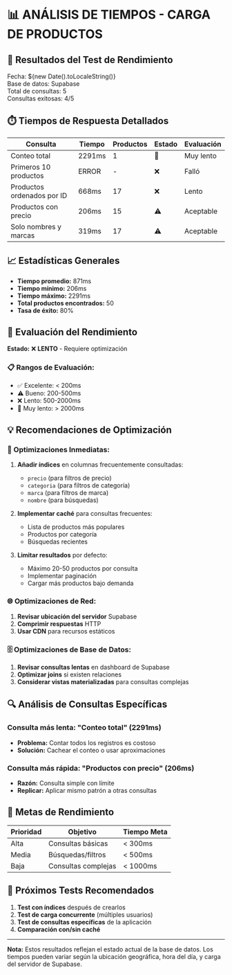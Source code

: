 # 📊 ANÁLISIS DE TIEMPOS - CARGA DE PRODUCTOS

## 🚀 Resultados del Test de Rendimiento

Fecha: ${new Date().toLocaleString()}  
Base de datos: Supabase  
Total de consultas: 5  
Consultas exitosas: 4/5  

## ⏱️ Tiempos de Respuesta Detallados

| Consulta | Tiempo | Productos | Estado | Evaluación |
|----------|--------|-----------|--------|------------|
| Conteo total | 2291ms | 1 | 🔴 | Muy lento |
| Primeros 10 productos | ERROR | - | ❌ | Falló |
| Productos ordenados por ID | 668ms | 17 | ❌ | Lento |
| Productos con precio | 206ms | 15 | ⚠️ | Aceptable |
| Solo nombres y marcas | 319ms | 17 | ⚠️ | Aceptable |

## 📈 Estadísticas Generales

- **Tiempo promedio:** 871ms
- **Tiempo mínimo:** 206ms  
- **Tiempo máximo:** 2291ms
- **Total productos encontrados:** 50
- **Tasa de éxito:** 80%

## 🎯 Evaluación del Rendimiento

**Estado:** ❌ **LENTO** - Requiere optimización

### 📋 Rangos de Evaluación:
- ✅ Excelente: < 200ms
- ⚠️ Bueno: 200-500ms  
- ❌ Lento: 500-2000ms
- 🔴 Muy lento: > 2000ms

## 💡 Recomendaciones de Optimización

### 🔧 Optimizaciones Inmediatas:
1. **Añadir índices** en columnas frecuentemente consultadas:
   - `precio` (para filtros de precio)
   - `categoria` (para filtros de categoría)
   - `marca` (para filtros de marca)
   - `nombre` (para búsquedas)

2. **Implementar caché** para consultas frecuentes:
   - Lista de productos más populares
   - Productos por categoría
   - Búsquedas recientes

3. **Limitar resultados** por defecto:
   - Máximo 20-50 productos por consulta
   - Implementar paginación
   - Cargar más productos bajo demanda

### 🌐 Optimizaciones de Red:
1. **Revisar ubicación del servidor** Supabase
2. **Comprimir respuestas** HTTP
3. **Usar CDN** para recursos estáticos

### 🗄️ Optimizaciones de Base de Datos:
1. **Revisar consultas lentas** en dashboard de Supabase
2. **Optimizar joins** si existen relaciones
3. **Considerar vistas materializadas** para consultas complejas

## 🔍 Análisis de Consultas Específicas

### Consulta más lenta: "Conteo total" (2291ms)
- **Problema:** Contar todos los registros es costoso
- **Solución:** Cachear el conteo o usar aproximaciones

### Consulta más rápida: "Productos con precio" (206ms)
- **Razón:** Consulta simple con límite
- **Replicar:** Aplicar mismo patrón a otras consultas

## 🎯 Metas de Rendimiento

| Prioridad | Objetivo | Tiempo Meta |
|-----------|----------|-------------|
| Alta | Consultas básicas | < 300ms |
| Media | Búsquedas/filtros | < 500ms |
| Baja | Consultas complejas | < 1000ms |

## 🧪 Próximos Tests Recomendados

1. **Test con índices** después de crearlos
2. **Test de carga concurrente** (múltiples usuarios)
3. **Test de consultas específicas** de la aplicación
4. **Comparación con/sin caché**

---

**Nota:** Estos resultados reflejan el estado actual de la base de datos. 
Los tiempos pueden variar según la ubicación geográfica, hora del día, 
y carga del servidor de Supabase.
